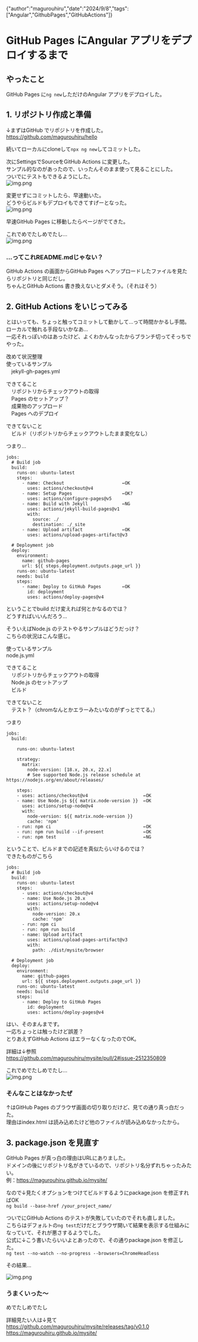 {"author":"magurouhiru","date":"2024/9/8","tags":["Angular","GithubPages","GitHubActions"]}
# GitHub Pages にAngular アプリをデプロイするまで

## やったこと
GitHub Pages に`ng new`しただけのAngular アプリをデプロイした。<br>

## 1. リポジトリ作成と準備
↓まずはGitHub でリポジトリを作成した。<br>
https://github.com/magurouhiru/hello

続いてローカルにcloneして`npx ng new`してコミットした。

次にSettingsでSourceをGitHub Actions に変更した。<br>
サンプル的なのがあったので、いったんそのまま使って見ることにした。<br>
ついでにテストもできるようにした。<br>
![img.png](articles/001/1-1.png)

変更せずにコミットしたら、早速動いた。<br>
どうやらビルドもデプロイもできてすげーとなった。<br>
![img.png](articles/001/1-2.png)

早速GitHub Pages に移動したらページがでてきた。<br>

これでめでたしめでたし...<br>
![img.png](articles/001/1-3.png)

### ...ってこれREADME.mdじゃない？
GitHub Actions の画面からGitHub Pages へアップロードしたファイルを見たらリポジトリと同じだし。<br>
ちゃんとGitHub Actions 書き換えないとダメそう。（それはそう）<br>

## 2. GitHub Actions をいじってみる
とはいっても、ちょっと触ってコミットして動かして...って時間かかるし手間。<br>
ローカルで触れる手段ないかなあ...<br>
一応それっぽいのはあったけど、よくわかんなったからブランチ切ってそっちでやった。<br>

改めて状況整理<br>
使っているサンプル<br>
　jekyll-gh-pages.yml<br>

できてること<br>
　リポジトリからチェックアウトの取得<br>
　Pages のセットアップ？<br>
　成果物のアップロード<br>
　Pages へのデプロイ<br>

できてないこと<br>
　ビルド（リポジトリからチェックアウトしたまま変化なし）<br>

つまり...<br>
```aiignore
jobs:
  # Build job
  build:
    runs-on: ubuntu-latest
    steps:
      - name: Checkout                      ←OK
        uses: actions/checkout@v4
      - name: Setup Pages                   ←OK?
        uses: actions/configure-pages@v5
      - name: Build with Jekyll             ←NG
        uses: actions/jekyll-build-pages@v1
        with:
          source: ./
          destination: ./_site
      - name: Upload artifact               ←OK
        uses: actions/upload-pages-artifact@v3

  # Deployment job
  deploy:
    environment:
      name: github-pages
      url: ${{ steps.deployment.outputs.page_url }}
    runs-on: ubuntu-latest
    needs: build
    steps:
      - name: Deploy to GitHub Pages        ←OK
        id: deployment
        uses: actions/deploy-pages@v4
```
ということでbuild だけ変えれば何とかなるのでは？<br>
どうすればいいんだろう...<br>

そういえばNode.js のテストやるサンプルはどうだっけ？<br>
こちらの状況はこんな感じ。<br>

使っているサンプル<br>
 node.js.yml<br>

できてること<br>
　リポジトリからチェックアウトの取得<br>
　Node.js のセットアップ<br>
　ビルド<br>

できてないこと<br>
　テスト？（chromなんとかエラーみたいなのがずっとでてる。）<br>

つまり<br>
```aiignore
jobs:
  build:

    runs-on: ubuntu-latest

    strategy:
      matrix:
        node-version: [18.x, 20.x, 22.x]
        # See supported Node.js release schedule at https://nodejs.org/en/about/releases/

    steps:
    - uses: actions/checkout@v4                     ←OK
    - name: Use Node.js ${{ matrix.node-version }}  ←OK
      uses: actions/setup-node@v4
      with:
        node-version: ${{ matrix.node-version }}
        cache: 'npm'
    - run: npm ci                                   ←OK
    - run: npm run build --if-present               ←OK
    - run: npm test                                 ←NG
```
ということで、ビルドまでの記述を真似たらいけるのでは？<br>
できたものがこちら<br>
```aiignore
jobs:
  # Build job
  build:
    runs-on: ubuntu-latest
    steps:
      - uses: actions/checkout@v4
      - name: Use Node.js 20.x
        uses: actions/setup-node@v4
        with:
          node-version: 20.x
          cache: 'npm'
      - run: npm ci
      - run: npm run build
      - name: Upload artifact
        uses: actions/upload-pages-artifact@v3
        with:
          path: ./dist/mysite/browser

  # Deployment job
  deploy:
    environment:
      name: github-pages
      url: ${{ steps.deployment.outputs.page_url }}
    runs-on: ubuntu-latest
    needs: build
    steps:
      - name: Deploy to GitHub Pages
        id: deployment
        uses: actions/deploy-pages@v4
```
はい、そのまんまです。<br>
一応ちょっとは触ったけど誤差？<br>
とりあえずGitHub Actions はエラーなくなったのでOK。<br>

詳細は↓参照<br>
https://github.com/magurouhiru/mysite/pull/2#issue-2512350809

これでめでたしめでたし...<br>
![img.png](articles/001/2-1.png)

### そんなことはなかったぜ
↑はGitHub Pages のブラウザ画面の切り取りだけど、見ての通り真っ白だった。<br>
理由はindex.html は読み込めたけど他のファイルが読み込めなかったから。<br>

## 3. package.json を見直す
GitHub Pages が真っ白の理由はURLにありました。<br>
ドメインの後にリポジトリ名がきているので、リポジトリ名分ずれちゃったみたい。<br>
例：https://magurouhiru.github.io/mysite/

なので↓見たくオプションをつけてビルドするようにpackage.json を修正すればOK<br>
`ng build --base-href /your_project_name/`

ついでにGitHub Actions のテストが失敗していたのでそれも直しました。<br>
こちらはデフォルトの`ng test`だけだとブラウザ開いて結果を表示する仕組みになっていて、それが悪さするようでした。<br>
公式に↓こう書いたらいいよとあったので、その通りpackage.json を修正した。<br>
`ng test --no-watch --no-progress --browsers=ChromeHeadless`

その結果...<br>

![img.png](articles/001/3-1.png)
### うまくいった～
めでたしめでたし<br>

詳細見たい人は↓見て
https://github.com/magurouhiru/mysite/releases/tag/v0.1.0
https://magurouhiru.github.io/mysite/
